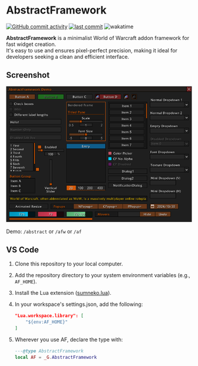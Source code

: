 # AbstractFramework

[![GitHub commit activity](https://img.shields.io/github/commit-activity/m/enderneko/AbstractFramework)](https://github.com/enderneko/AbstractFramework/commits/master)
[![last commit](https://img.shields.io/github/last-commit/enderneko/AbstractFramework)](https://github.com/enderneko/AbstractFramework/commits/master)
![wakatime](https://wakatime.com/badge/user/b2ffce60-8269-440f-81a0-7316f36a6085/project/3776f414-881d-4242-a1ed-2e4938c18d1b.svg)

**AbstractFramework** is a minimalist World of Warcraft addon framework for fast widget creation.  
It's easy to use and ensures pixel-perfect precision, making it ideal for developers seeking a clean and efficient interface.

## Screenshot

![demo](https://raw.githubusercontent.com/enderneko/ImagePosts/main/1/af_demo.png)

Demo: `/abstract` or `/afw` or `/af`

## VS Code

1. Clone this repository to your local computer.
2. Add the repository directory to your system environment variables (e.g., `AF_HOME`).
3. Install the Lua extension ([sumneko.lua](https://marketplace.visualstudio.com/items?itemName=sumneko.lua)).
4. In your workspace's settings.json, add the following:

    ```json
    "Lua.workspace.library": [
        "${env:AF_HOME}"
    ]
    ```

5. Wherever you use AF, declare the type with:

    ```lua
    ---@type AbstractFramework
    local AF = _G.AbstractFramework
    ```
